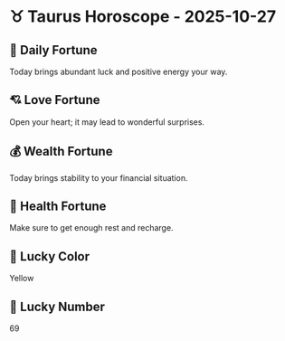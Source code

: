 # ♉ Taurus Horoscope - 2025-10-27

## 🎯 Daily Fortune

Today brings abundant luck and positive energy your way.

## 💘 Love Fortune

Open your heart; it may lead to wonderful surprises.

## 💰 Wealth Fortune

Today brings stability to your financial situation.

## 🌱 Health Fortune

Make sure to get enough rest and recharge.

## 🎨 Lucky Color

Yellow

## 🔢 Lucky Number

69
